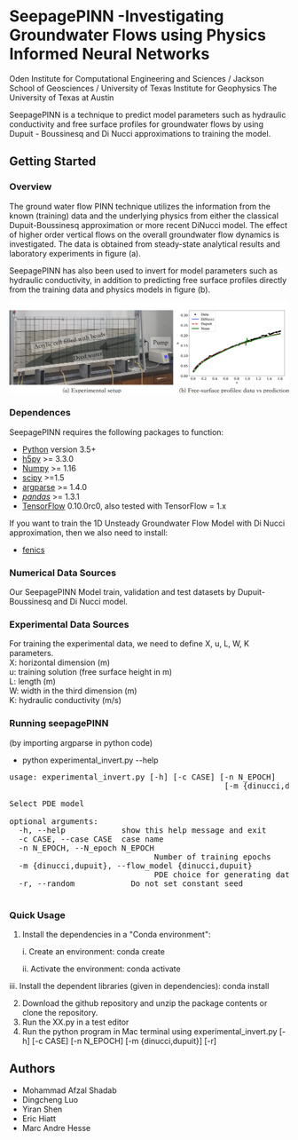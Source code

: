 # SeepagePINN -Investigating Groundwater Flows using Physics Informed Neural Networks
Oden Institute for Computational Engineering and Sciences / Jackson School of Geosciences / University of Texas Institute for Geophysics
The University of Texas at Austin

SeepagePINN is a technique to predict model parameters such as hydraulic conductivity and free surface profiles for groundwater flows by using Dupuit - Boussinesq and Di Nucci approximations to training the model.


## Getting Started

### Overview

The ground water flow PINN technique utilizes the information from the known (training) data and the underlying physics from either the classical Dupuit-Boussinesq approximation or more recent DiNucci model. The effect of higher order vertical flows on the overall groundwater flow dynamics is investigated. The data is obtained from steady-state analytical results and laboratory experiments in figure (a).

SeepagePINN has also been used to invert for model parameters such as hydraulic conductivity, in addition to predicting free surface profiles directly from the training data and physics models in figure (b).

![cover](/old_steady/paper/Cover.png?raw=true)

### Dependences

SeepagePINN requires the following packages to function:
- [Python](https://www.python.org/) version 3.5+
- [h5py](http://www.h5py.org/) >= 3.3.0
- [Numpy](http://www.numpy.org/) >= 1.16
- [scipy](https://www.scipy.org/) >=1.5
- [argparse](https://pypi.org/project/argparse/) >= 1.4.0
- [*pandas*](https://pandas.pydata.org/) >= 1.3.1
- [TensorFlow](https://www.tensorflow.org/) 0.10.0rc0, also tested with
  TensorFlow = 1.x

If you want to train the 1D Unsteady Groundwater Flow Model with Di Nucci approximation, then we also need to install:
- [fenics](https://fenicsproject.org/) 

### Numerical Data Sources
Our SeepagePINN Model train, validation and test datasets by Dupuit-Boussinesq and Di Nucci model.


### Experimental Data Sources
For training the experimental data, we need to define X, u, L, W, K parameters.\
X: horizontal dimension (m)\
u: training solution (free surface height in m)\
L: length (m)\
W: width in the third dimension (m)\
K: hydraulic conductivity (m/s)

### Running seepagePINN
(by importing argparse in python code)
- python experimental_invert.py --help

<pre>
usage: experimental_invert.py [-h] [-c CASE] [-n N_EPOCH]
                                              [-m {dinucci,dupuit}] [-r]

Select PDE model

optional arguments:
  -h, --help            show this help message and exit
  -c CASE, --case CASE  case name
  -n N_EPOCH, --N_epoch N_EPOCH
                               Number of training epochs
  -m {dinucci,dupuit}, --flow_model {dinucci,dupuit}
                               PDE choice for generating data: dinucci or dupuit
  -r, --random            Do not set constant seed

</pre>

### Quick Usage
1. Install the dependencies in a "Conda environment":

    i. Create an environment: conda create <environment name>
  
   ii. Activate the environment: conda activate <environment name>
  
  iii. Install the dependent libraries (given in dependencies): conda install <library name>
        
2. Download the github repository and unzip the package contents or clone the repository.
3. Run the XX.py in a test editor
4. Run the python program in Mac terminal using experimental_invert.py [-h] [-c CASE] [-n N_EPOCH]
                                              [-m {dinucci,dupuit}] [-r]

## Authors
- Mohammad Afzal Shadab
- Dingcheng Luo
- Yiran Shen
- Eric Hiatt
- Marc Andre Hesse
